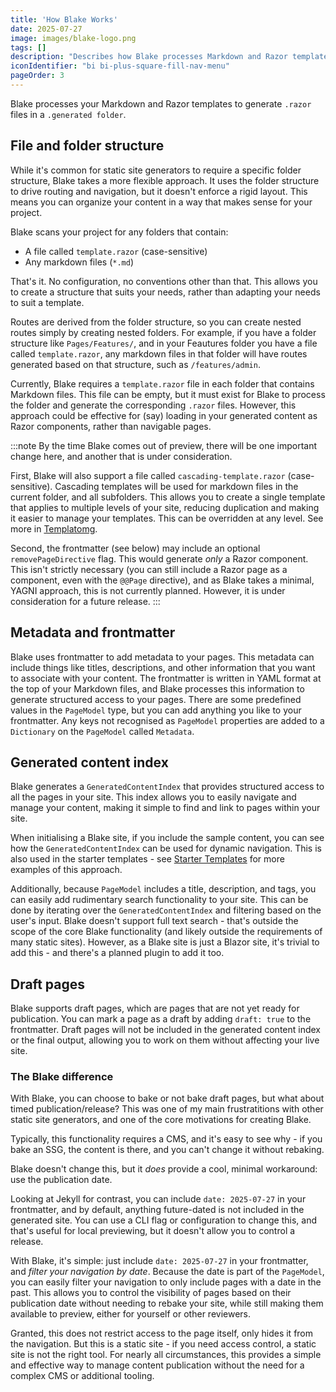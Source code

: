 ```yaml
---
title: 'How Blake Works'
date: 2025-07-27
image: images/blake-logo.png
tags: []
description: "Describes how Blake processes Markdown and Razor templates to generate Blazor components."
iconIdentifier: "bi bi-plus-square-fill-nav-menu"
pageOrder: 3
---
```



Blake processes your Markdown and Razor templates to generate `.razor` files in a `.generated folder`.

## File and folder structure

While it's common for static site generators to require a specific folder structure, Blake takes a more flexible approach. It uses the folder structure to drive routing and navigation, but it doesn't enforce a rigid layout. This means you can organize your content in a way that makes sense for your project.

Blake scans your project for any folders that contain:

- A file called `template.razor` (case-sensitive)
- Any markdown files (`*.md`)
 
That's it. No configuration, no conventions other than that. This allows you to create a structure that suits your needs, rather than adapting your needs to suit a template.

Routes are derived from the folder structure, so you can create nested routes simply by creating nested folders. For example, if you have a folder structure like `Pages/Features/`, and in your Feautures folder you have a file called `template.razor`, any markdown files in that folder will have routes generated based on that structure, such as `/features/admin`.

Currently, Blake requires a `template.razor` file in each folder that contains Markdown files. This file can be empty, but it must exist for Blake to process the folder and generate the corresponding `.razor` files. However, this approach could be effective for (say) loading in your generated content as Razor components, rather than navigable pages.

:::note
By the time Blake comes out of preview, there will be one important change here, and another that is under consideration.

First, Blake will also support a file called `cascading-template.razor` (case-sensitive). Cascading templates will be used for markdown files in the current folder, and all subfolders. This allows you to create a single template that applies to multiple levels of your site, reducing duplication and making it easier to manage your templates. This can be overridden at any level. See more in [Templatomg](/templating).

Second, the frontmatter (see below) may include an optional `removePageDirective` flag. This would generate _only_ a Razor component. This isn't strictly necessary (you can still include a Razor page as a component, even with the `@@Page` directive), and as Blake takes a minimal, YAGNI approach, this is not currently planned. However, it is under consideration for a future release.
:::

## Metadata and frontmatter

Blake uses frontmatter to add metadata to your pages. This metadata can include things like titles, descriptions, and other information that you want to associate with your content. The frontmatter is written in YAML format at the top of your Markdown files, and Blake processes this information to generate structured access to your pages. There are some predefined values in the `PageModel` type, but you can add anything you like to your frontmatter. Any keys not recognised as `PageModel` properties are added to a `Dictionary` on the `PageModel` called `Metadata`.

## Generated content index

Blake generates a `GeneratedContentIndex` that provides structured access to all the pages in your site. This index allows you to easily navigate and manage your content, making it simple to find and link to pages within your site.

When initialising a Blake site, if you include the sample content, you can see how the `GeneratedContentIndex` can be used for dynamic navigation. This is also used in the starter templates - see [Starter Templates](/startertemplates) for more examples of this approach.

Additionally, because `PageModel` includes a title, description, and tags, you can easily add rudimentary search functionality to your site. This can be done by iterating over the `GeneratedContentIndex` and filtering based on the user's input. Blake doesn't support full text search - that's outside the scope of the core Blake functionality (and likely outside the requirements of many static sites). However, as a Blake site is just a Blazor site, it's trivial to add this - and there's a planned plugin to add it too.

## Draft pages

Blake supports draft pages, which are pages that are not yet ready for publication. You can mark a page as a draft by adding `draft: true` to the frontmatter. Draft pages will not be included in the generated content index or the final output, allowing you to work on them without affecting your live site.

### The Blake difference

With Blake, you can choose to bake or not bake draft pages, but what about timed publication/release? This was one of my main frustratitions with other static site generators, and one of the core motivations for creating Blake.

Typically, this functionality requires a CMS, and it's easy to see why - if you bake an SSG, the content is there, and you can't change it without rebaking.

Blake doesn't change this, but it _does_ provide a cool, minimal workaround: use the publication date.

Looking at Jekyll for contrast, you can include `date: 2025-07-27` in your frontmatter, and by default, anything future-dated is not included in the generated site. You can use a CLI flag or configuration to change this, and that's useful for local previewing, but it doesn't allow you to control a release.

With Blake, it's simple: just include `date: 2025-07-27` in your frontmatter, and _filter your navigation by date_. Because the date is part of the `PageModel`, you can easily filter your navigation to only include pages with a date in the past. This allows you to control the visibility of pages based on their publication date without needing to rebake your site, while still making them available to preview, either for yourself or other reviewers.

Granted, this does not restrict access to the page itself, only hides it from the navigation. But this is a static site - if you need access control, a static site is not the right tool. For nearly all circumstances, this provides a simple and effective way to manage content publication without the need for a complex CMS or additional tooling.
